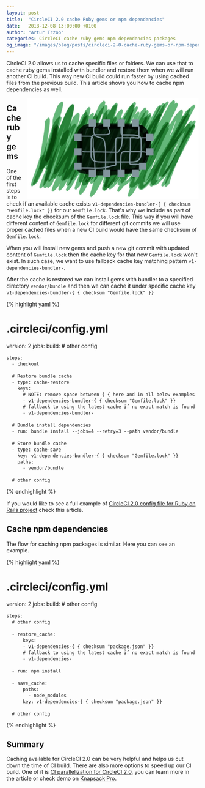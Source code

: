```yaml
---
layout: post
title:  "CircleCI 2.0 cache Ruby gems or npm dependencies"
date:   2018-12-08 13:00:00 +0100
author: "Artur Trzop"
categories: CircleCI cache ruby gems npm dependencies packages
og_image: "/images/blog/posts/circleci-2-0-cache-ruby-gems-or-npm-dependencies/cache.jpg"
---
```


CircleCI 2.0 allows us to cache specific files or folders. We can use that to cache ruby gems installed with bundler and restore them when we will run another CI build. This way new CI build could run faster by using cached files from the previous build. This article shows you how to cache npm dependencies as well.

<img src="/images/blog/posts/circleci-2-0-cache-ruby-gems-or-npm-dependencies/cache.jpg" style="width:450px;margin-left: 15px;float:right;" />

## Cache ruby gems

One of the first steps is to check if an available cache exists `v1-dependencies-bundler-{ { checksum "Gemfile.lock" }}` for our `Gemfile.lock`. That's why we include as part of cache key the checksum of the `Gemfile.lock` file. This way if you will have different content of `Gemfile.lock` for different git commits we will use proper cached files when a new CI build would have the same checksum of `Gemfile.lock`.

When you will install new gems and push a new git commit with updated content of `Gemfile.lock` then the cache key for that new `Gemfile.lock` won't exist. In such case, we want to use fallback cache key matching pattern `v1-dependencies-bundler-`.

After the cache is restored we can install gems with bundler to a specified directory `vendor/bundle` and then we can cache it under specific cache key `v1-dependencies-bundler-{ { checksum "Gemfile.lock" }}`

{% highlight yaml %}
# .circleci/config.yml
version: 2
jobs:
  build:
    # other config

    steps:
      - checkout

      # Restore bundle cache
      - type: cache-restore
        keys:
          # NOTE: remove space between { { here and in all below examples
          - v1-dependencies-bundler-{ { checksum "Gemfile.lock" }}
          # fallback to using the latest cache if no exact match is found
          - v1-dependencies-bundler-

      # Bundle install dependencies
      - run: bundle install --jobs=4 --retry=3 --path vendor/bundle

      # Store bundle cache
      - type: cache-save
        key: v1-dependencies-bundler-{ { checksum "Gemfile.lock" }}
        paths:
          - vendor/bundle

      # other config
{% endhighlight %}

If you would like to see a full example of [CircleCI 2.0 config file for Ruby on Rails project](/2017/circleci-2-0-capybara-feature-specs-selenium-webdriver-with-chrome-headless) check this article.

## Cache npm dependencies 

The flow for caching npm packages is similar. Here you can see an example.

{% highlight yaml %}
# .circleci/config.yml
version: 2
jobs:
  build:
    # other config

    steps:
      # other config

      - restore_cache:
          keys:
          - v1-dependencies-{ { checksum "package.json" }}
          # fallback to using the latest cache if no exact match is found
          - v1-dependencies-

      - run: npm install

      - save_cache:
          paths:
            - node_modules
          key: v1-dependencies-{ { checksum "package.json" }}

      # other config
{% endhighlight %}

## Summary

Caching available for CircleCI 2.0 can be very helpful and helps us cut down the time of CI build. There are also more options to speed up our CI build. One of it is [CI parallelization for CircleCI 2.0](/2018/improve-circleci-parallelisation-for-rspec-minitest-cypress), you can learn more in the article or check demo on [Knapsack Pro](https://knapsackpro.com?utm_source=docs_knapsackpro&utm_medium=blog_post&utm_campaign=circleci-2-0-cache-ruby-gems-or-npm-dependencies).
